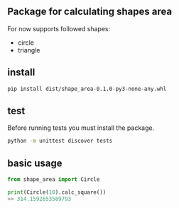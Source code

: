 ## Package for calculating shapes area
For now supports followed shapes:
- circle
- triangle

## install
```bash
pip install dist/shape_area-0.1.0-py3-none-any.whl
```

## test
Before running tests you must install the package.
```bash
python -m unittest discover tests
```

## basic usage
```python
from shape_area import Circle

print(Circle(10).calc_square())
>> 314.1592653589793
```